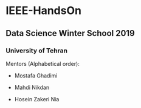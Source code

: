 # IEEE-HandsOn

## Data Science Winter School 2019

### University of Tehran

Mentors (Alphabetical order): 

- Mostafa Ghadimi

- Mahdi Nikdan

- Hosein Zakeri Nia


